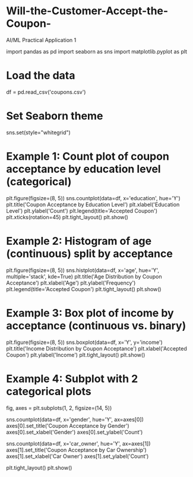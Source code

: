# Will-the-Customer-Accept-the-Coupon-
AI/ML Practical Application 1

import pandas as pd
import seaborn as sns
import matplotlib.pyplot as plt

# Load the data
df = pd.read_csv('coupons.csv')

# Set Seaborn theme
sns.set(style="whitegrid")

# Example 1: Count plot of coupon acceptance by education level (categorical)
plt.figure(figsize=(8, 5))
sns.countplot(data=df, x='education', hue='Y')
plt.title('Coupon Acceptance by Education Level')
plt.xlabel('Education Level')
plt.ylabel('Count')
plt.legend(title='Accepted Coupon')
plt.xticks(rotation=45)
plt.tight_layout()
plt.show()

# Example 2: Histogram of age (continuous) split by acceptance
plt.figure(figsize=(8, 5))
sns.histplot(data=df, x='age', hue='Y', multiple='stack', kde=True)
plt.title('Age Distribution by Coupon Acceptance')
plt.xlabel('Age')
plt.ylabel('Frequency')
plt.legend(title='Accepted Coupon')
plt.tight_layout()
plt.show()

# Example 3: Box plot of income by acceptance (continuous vs. binary)
plt.figure(figsize=(8, 5))
sns.boxplot(data=df, x='Y', y='income')
plt.title('Income Distribution by Coupon Acceptance')
plt.xlabel('Accepted Coupon')
plt.ylabel('Income')
plt.tight_layout()
plt.show()

# Example 4: Subplot with 2 categorical plots
fig, axes = plt.subplots(1, 2, figsize=(14, 5))

sns.countplot(data=df, x='gender', hue='Y', ax=axes[0])
axes[0].set_title('Coupon Acceptance by Gender')
axes[0].set_xlabel('Gender')
axes[0].set_ylabel('Count')

sns.countplot(data=df, x='car_owner', hue='Y', ax=axes[1])
axes[1].set_title('Coupon Acceptance by Car Ownership')
axes[1].set_xlabel('Car Owner')
axes[1].set_ylabel('Count')

plt.tight_layout()
plt.show()

